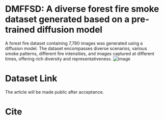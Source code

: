 # DMFFSD: A diverse forest fire smoke dataset generated based on a pre-trained diffusion model
A forest fire dataset containing 7,780 images was generated using a diffusion model. The dataset encompasses diverse scenarios, various smoke patterns, different fire intensities, and images captured at different times, offering rich diversity and representativeness.
![image](https://github.com/user-attachments/assets/7153b072-d471-4586-a750-afd55a45889e)

# Dataset Link
The article will be made public after acceptance.

# Cite
